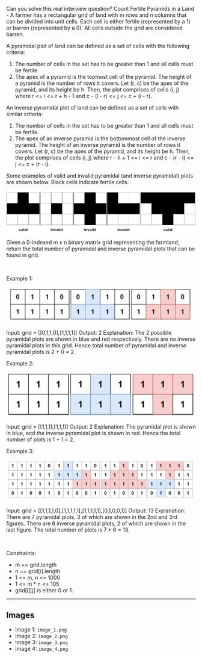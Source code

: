 Can you solve this real interview question? Count Fertile Pyramids in a Land - A farmer has a rectangular grid of land with m rows and n columns that can be divided into unit cells. Each cell is either fertile (represented by a 1) or barren (represented by a 0). All cells outside the grid are considered barren.

A pyramidal plot of land can be defined as a set of cells with the following criteria:

 1. The number of cells in the set has to be greater than 1 and all cells must be fertile.
 2. The apex of a pyramid is the topmost cell of the pyramid. The height of a pyramid is the number of rows it covers. Let (r, c) be the apex of the pyramid, and its height be h. Then, the plot comprises of cells (i, j) where r <= i <= r + h - 1 and c - (i - r) <= j <= c + (i - r).

An inverse pyramidal plot of land can be defined as a set of cells with similar criteria:

 1. The number of cells in the set has to be greater than 1 and all cells must be fertile.
 2. The apex of an inverse pyramid is the bottommost cell of the inverse pyramid. The height of an inverse pyramid is the number of rows it covers. Let (r, c) be the apex of the pyramid, and its height be h. Then, the plot comprises of cells (i, j) where r - h + 1 <= i <= r and c - (r - i) <= j <= c + (r - i).

Some examples of valid and invalid pyramidal (and inverse pyramidal) plots are shown below. Black cells indicate fertile cells.

![Example 1](./image_1.png)

Given a 0-indexed m x n binary matrix grid representing the farmland, return the total number of pyramidal and inverse pyramidal plots that can be found in grid.

 

Example 1:

![Example 2](./image_2.png)


Input: grid = [[0,1,1,0],[1,1,1,1]]
Output: 2
Explanation: The 2 possible pyramidal plots are shown in blue and red respectively.
There are no inverse pyramidal plots in this grid. 
Hence total number of pyramidal and inverse pyramidal plots is 2 + 0 = 2.


Example 2:

![Example 3](./image_3.png)


Input: grid = [[1,1,1],[1,1,1]]
Output: 2
Explanation: The pyramidal plot is shown in blue, and the inverse pyramidal plot is shown in red. 
Hence the total number of plots is 1 + 1 = 2.


Example 3:

![Example 4](./image_4.png)


Input: grid = [[1,1,1,1,0],[1,1,1,1,1],[1,1,1,1,1],[0,1,0,0,1]]
Output: 13
Explanation: There are 7 pyramidal plots, 3 of which are shown in the 2nd and 3rd figures.
There are 6 inverse pyramidal plots, 2 of which are shown in the last figure.
The total number of plots is 7 + 6 = 13.


 

Constraints:

 * m == grid.length
 * n == grid[i].length
 * 1 <= m, n <= 1000
 * 1 <= m * n <= 105
 * grid[i][j] is either 0 or 1.

---

## Images

- Image 1: `image_1.png`
- Image 2: `image_2.png`
- Image 3: `image_3.png`
- Image 4: `image_4.png`
